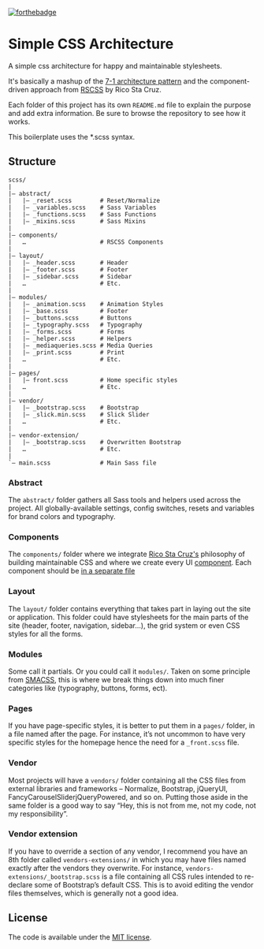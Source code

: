[![forthebadge](https://forthebadge.com/images/badges/built-with-love.svg)](https://forthebadge.com)

# Simple CSS Architecture

A simple css architecture for happy and maintainable stylesheets.

It's basically a mashup of the [7-1 architecture pattern](https://sass-guidelin.es/#the-7-1-pattern) and the component-driven approach from [RSCSS](http://rscss.io/) by Rico Sta Cruz.

Each folder of this project has its own `README.md` file to explain the purpose and add extra information. Be sure to browse the repository to see how it works.

This boilerplate uses the \*.scss syntax.

## Structure

```
scss/
|
|– abstract/
|   |– _reset.scss        # Reset/Normalize
|   |– _variables.scss    # Sass Variables
|   |– _functions.scss    # Sass Functions
|   |– _mixins.scss       # Sass Mixins
|
|– components/
|   …                     # RSCSS Components
|
|– layout/
|   |– _header.scss       # Header
|   |– _footer.scss       # Footer
|   |– _sidebar.scss      # Sidebar
|   …                     # Etc.
|
|– modules/
|   |– _animation.scss    # Animation Styles
|   |– _base.scss         # Footer
|   |– _buttons.scss      # Buttons
|   |– _typography.scss   # Typography
|   |– _forms.scss        # Forms
|   |– _helper.scss       # Helpers
|   |– _mediaqueries.scss # Media Queries
|   |– _print.scss        # Print
|   …                     # Etc.
|
|– pages/
|   |– front.scss         # Home specific styles
|   …                     # Etc.
|
|– vendor/
|   |– _bootstrap.scss    # Bootstrap
|   |– _slick.min.scss    # Slick Slider
|   …                     # Etc.
|
|– vendor-extension/
|   |– _bootstrap.scss    # Overwritten Bootstrap
|   …                     # Etc.
|
`– main.scss              # Main Sass file
```

### Abstract

The `abstract/` folder gathers all Sass tools and helpers used across the project. All globally-available settings, config switches, resets and variables for brand colors and typography.

### Components

The `components/` folder where we integrate [Rico Sta Cruz's](https://github.com/rstacruz) philosophy of building maintainable CSS and where we create every UI [component](http://rscss.io/components.html). Each component should be [in a separate file](http://rscss.io/css-structure.html)

### Layout

The `layout/` folder contains everything that takes part in laying out the site or application. This folder could have stylesheets for the main parts of the site (header, footer, navigation, sidebar…), the grid system or even CSS styles for all the forms.

### Modules

Some call it partials. Or you could call it `modules/`. Taken on some principle from [SMACSS](https://smacss.com/), this is where we break things down into much finer categories like (typography, buttons, forms, ect).

### Pages

If you have page-specific styles, it is better to put them in a `pages/` folder, in a file named after the page. For instance, it’s not uncommon to have very specific styles for the homepage hence the need for a `_front.scss` file.

### Vendor

Most projects will have a `vendors/` folder containing all the CSS files from external libraries and frameworks – Normalize, Bootstrap, jQueryUI, FancyCarouselSliderjQueryPowered, and so on. Putting those aside in the same folder is a good way to say “Hey, this is not from me, not my code, not my responsibility”.

### Vendor extension

If you have to override a section of any vendor, I recommend you have an 8th folder called `vendors-extensions/` in which you may have files named exactly after the vendors they overwrite. For instance, `vendors-extensions/_bootstrap.scss` is a file containing all CSS rules intended to re-declare some of Bootstrap’s default CSS. This is to avoid editing the vendor files themselves, which is generally not a good idea.

## License

The code is available under the [MIT license](LICENSE.txt).

